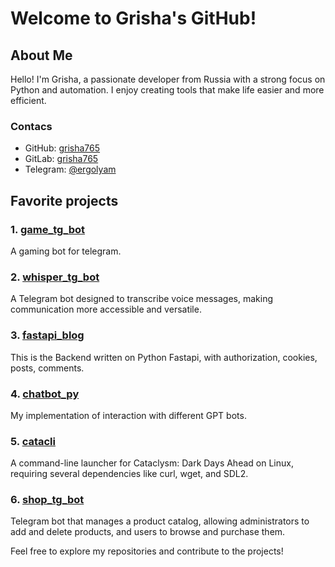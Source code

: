 # Welcome to Grisha's GitHub!

## About Me

Hello! I'm Grisha, a passionate developer from Russia with a strong focus on Python and automation. I enjoy creating tools that make life easier and more efficient.

### Contacs

- GitHub: [grisha765](https://github.com/grisha765)
- GitLab: [grisha765](https://gitlab.com/grisha765)
- Telegram: [@ergolyam](https://t.me/ergolyam)

## Favorite projects

### 1. [game_tg_bot](https://github.com/grisha765/game_tg_bot)
A gaming bot for telegram.

### 2. [whisper_tg_bot](https://github.com/grisha765/whisper_tg_bot)
A Telegram bot designed to transcribe voice messages, making communication more accessible and versatile.

### 3. [fastapi_blog](https://github.com/grisha765/fastapi_blog_py)
This is the Backend written on Python Fastapi, with authorization, cookies, posts, comments.

### 4. [chatbot_py](https://github.com/grisha765/chatbot_py)
My implementation of interaction with different GPT bots.

### 5. [catacli](https://github.com/grisha765/catacli)
A command-line launcher for Cataclysm: Dark Days Ahead on Linux, requiring several dependencies like curl, wget, and SDL2.

### 6. [shop_tg_bot](https://github.com/grisha765/shop_tg_bot)
Telegram bot that manages a product catalog, allowing administrators to add and delete products, and users to browse and purchase them.

Feel free to explore my repositories and contribute to the projects!
